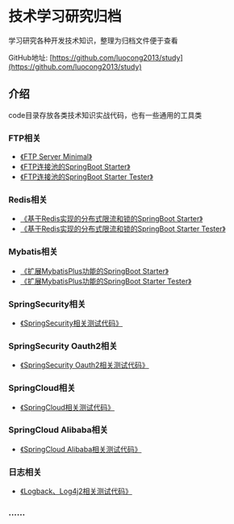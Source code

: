 # 技术学习研究归档



学习研究各种开发技术知识，整理为归档文件便于查看

GitHub地址: [https://github.com/luocong2013/study](https://github.com/luocong2013/study)



## 介绍

code目录存放各类技术知识实战代码，也有一些通用的工具类



### FTP相关

- [《FTP Server Minimal》](code/ftpserver-minimal)
- [《FTP连接池的SpringBoot Starter》](code/ftppool-spring-boot-starter)
- [《FTP连接池的SpringBoot Starter Tester》](code/ftppool-spring-boot-starter-tester)



### Redis相关

- [《基于Redis实现的分布式限流和锁的SpringBoot Starter》](code/redis-tools-spring-boot-starter)
- [《基于Redis实现的分布式限流和锁的SpringBoot Starter Tester》](code/redis-tools-spring-boot-starter-tester)



### Mybatis相关

- [《扩展MybatisPlus功能的SpringBoot Starter》](code/mybatis-plus-ext-starter)
- [《扩展MybatisPlus功能的SpringBoot Starter Tester》](code/mybatis-plus-ext-starter-tester)



### SpringSecurity相关

- [《SpringSecurity相关测试代码》](code/spring-security-parent)



### SpringSecurity Oauth2相关

- [《SpringSecurity Oauth2相关测试代码》](code/spring-security-oauth2-parent)



### SpringCloud相关

- [《SpringCloud相关测试代码》](code/spring-cloud-parent)



### SpringCloud Alibaba相关

- [《SpringCloud Alibaba相关测试代码》](code/spring-cloud-alibaba-parent)



### 日志相关

- [《Logback、Log4j2相关测试代码》](code/spring-boot-log)



### ……

